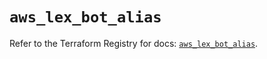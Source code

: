 # `aws_lex_bot_alias`

Refer to the Terraform Registry for docs: [`aws_lex_bot_alias`](https://registry.terraform.io/providers/hashicorp/aws/4.67.0/docs/resources/lex_bot_alias).
